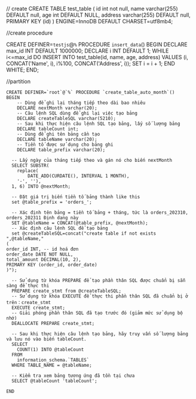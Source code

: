 // create 
CREATE TABLE test_table (
    id int not null,
    name varchar(255) DEFAULT  null,
    age int DEFAULT NULL,
    address varchar(255) DEFAULT null,
    PRIMARY KEY (id)
) ENGINE=InnoDB DEFAULT CHARSET=utf8mb4;


//create procedure

CREATE DEFINER=`testjs`@`%` PROCEDURE `insert_data`()
BEGIN
DECLARE max_id INT DEFAULT 1000000;
DECLARE i INT DEFAULT 1;
WHILE i<=max_id DO
INSERT INTO test_table(id, name, age, address) VALUES (i, CONCAT('Name', i), i%100, CONCAT('Address', i));
SET i = i + 1;
END WHITE;
END;


//partition

```mysql
CREATE DEFINER=`root`@`%` PROCEDURE `create_table_auto_month`()
BEGIN
    -- Dùng để ghi lại tháng tiếp theo dài bao nhiêu
    DECLARE nextMonth varchar(20);
    -- Câu lệnh SQL dùng để ghi lại việc tạo bảng
    DECLARE createTableSQL varchar(5210);
    -- Sau khi thực hiện câu lệnh SQL tạo bảng, lấy số lượng bảng
    DECLARE tableCount int;
    -- Dùng để ghi tên bảng cần tạo
    DECLARE tableName varchar(20);
    -- Tiền tố được sử dụng cho bảng ghi
    DECLARE table_prefix varchar(20);

  -- Lấy ngày của tháng tiếp theo và gán nó cho biến nextMonth
  SELECT SUBSTR(
    replace(
        DATE_ADD(CURDATE(), INTERVAL 1 MONTH),
    '-', ''),
  1, 6) INTO @nextMonth;

  -- Đặt giá trị biến tiền tố bảng thành like this
  set @table_prefix = 'orders_';

  -- Xác định tên bảng = tiền tố bảng + tháng, tức là orders_202310, orders_202311 Định dạng này
  SET @tableName = CONCAT(@table_prefix, @nextMonth);
  -- Xác định câu lệnh SQL để tạo bảng
  set @createTableSQL=concat("create table if not exists ",@tableName,"
(
order_id INT, -- id hoá đơn
order_date DATE NOT NULL,
total_amount DECIMAL(10, 2),
PRIMARY KEY (order_id, order_date)
)");
 
  -- Sử dụng từ khóa PREPARE để tạo phần thân SQL được chuẩn bị sẵn sàng để thực thi
  PREPARE create_stmt from @createTableSQL;
  -- Sử dụng từ khóa EXECUTE để thực thi phần thân SQL đã chuẩn bị ở trên：create_stmt
  EXECUTE create_stmt;
  -- Giải phóng phần thân SQL đã tạo trước đó (giảm mức sử dụng bộ nhớ)
  DEALLOCATE PREPARE create_stmt;

  -- Sau khi thực hiện câu lệnh tạo bảng, hãy truy vấn số lượng bảng và lưu nó vào biến tableCount.
  SELECT
    COUNT(1) INTO @tableCount
  FROM
    information_schema.`TABLES`
  WHERE TABLE_NAME = @tableName;
 
  -- Kiểm tra xem bảng tương ứng đã tồn tại chưa
  SELECT @tableCount 'tableCount';

END
```